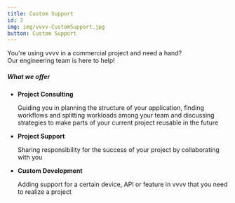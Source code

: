 ```yaml
---
title: Custom Support
id: 2
img: img/vvvv-CustomSupport.jpg
button: Custom Support
---
```

<p>You're using vvvv in a commercial project and need a hand?<br/>
Our engineering team is here to help!</p>

<h5>What we offer</h5>

<ul>
    <li><strong>Project Consulting</strong>
    <p>Guiding you in planning the structure of your application, finding workflows and splitting workloads among your team and discussing strategies to make parts of your current project reusable in the future</p></li>
    <li><strong>Project Support</strong>
    <p>Sharing responsibility for the success of your project by collaborating with you</p></li>
    <li><strong>Custom Development</strong>
    <p  >Adding support for a certain device, API or feature in vvvv that you need to realize a project</p></li>
</ul>
